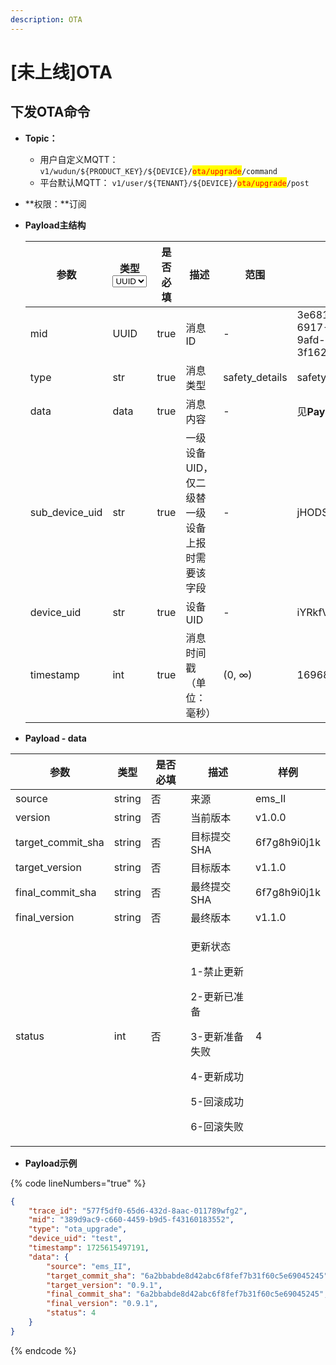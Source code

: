 ```yaml
---
description: OTA
---
```


# \[未上线]OTA

## 下发OTA命令

* **Topic：**
  * 用户自定义MQTT： `v1/wudun/${PRODUCT_KEY}/${DEVICE}/`<mark style="color:red;">`ota/upgrade`</mark>`/command`
  * 平台默认MQTT： `v1/user/${TENANT}/${DEVICE}/`<mark style="color:red;">`ota/upgrade`</mark>`/post`
* **权限：**订阅
*   **Payload主结构**

    <table><thead><tr><th width="173">参数</th><th width="81">类型<select><option value="36cc16022bbb4c7b93fe3a347e4eee85" label="UUID" color="blue"></option><option value="826385f71ccd46638f3a63c8d6abef21" label="str" color="blue"></option><option value="bb5bb2c3a10846bf881acb0506b5951f" label="int" color="blue"></option><option value="f53674f5f7b044bab9768d2995855ea2" label="[]str" color="blue"></option><option value="005ee50172ec4f44a83308b0bfb12d48" label="data" color="blue"></option></select></th><th width="100" data-type="checkbox">是否必填</th><th>描述</th><th>范围</th><th>样例</th></tr></thead><tbody><tr><td>mid</td><td><span data-option="36cc16022bbb4c7b93fe3a347e4eee85">UUID</span></td><td>true</td><td>消息ID</td><td>-</td><td>3e681859-6917-4b9a-9afd-3f162cd185bd</td></tr><tr><td>type</td><td><span data-option="826385f71ccd46638f3a63c8d6abef21">str</span></td><td>true</td><td>消息类型</td><td>safety_details</td><td>safety_details</td></tr><tr><td>data</td><td><span data-option="005ee50172ec4f44a83308b0bfb12d48">data</span></td><td>true</td><td>消息内容</td><td>-</td><td>见<strong>Payload - data</strong></td></tr><tr><td>sub_device_uid</td><td><span data-option="826385f71ccd46638f3a63c8d6abef21">str</span></td><td>true</td><td>一级设备UID，仅二级替一级设备上报时需要该字段</td><td>-</td><td>jHODSda39</td></tr><tr><td>device_uid</td><td><span data-option="826385f71ccd46638f3a63c8d6abef21">str</span></td><td>true</td><td>设备UID</td><td>-</td><td>iYRkfVpi77</td></tr><tr><td>timestamp</td><td><span data-option="bb5bb2c3a10846bf881acb0506b5951f">int</span></td><td>true</td><td>消息时间戳（单位：毫秒）</td><td>(0, ∞)</td><td>1696837112000</td></tr></tbody></table>
* **Payload - data**

| 参数                  | 类型     | 是否必填 | 描述                                                                                           | 样例           |
| ------------------- | ------ | ---- | -------------------------------------------------------------------------------------------- | ------------ |
| source              | string | 否    | 来源                                                                                           | ems\_II      |
| version             | string | 否    | 当前版本                                                                                         | v1.0.0       |
| target\_commit\_sha | string | 否    | 目标提交SHA                                                                                      | 6f7g8h9i0j1k |
| target\_version     | string | 否    | 目标版本                                                                                         | v1.1.0       |
| final\_commit\_sha  | string | 否    | 最终提交SHA                                                                                      | 6f7g8h9i0j1k |
| final\_version      | string | 否    | 最终版本                                                                                         | v1.1.0       |
| status              | int    | 否    | <p>更新状态</p><p>1-禁止更新</p><p>2-更新已准备</p><p>3-更新准备失败</p><p>4-更新成功</p><p>5-回滚成功</p><p>6-回滚失败</p> | 4            |

* **Payload示例**

{% code lineNumbers="true" %}
```json
{
    "trace_id": "577f5df0-65d6-432d-8aac-011789wfg2",
    "mid": "389d9ac9-c660-4459-b9d5-f43160183552",
    "type": "ota_upgrade",
    "device_uid": "test",
    "timestamp": 1725615497191,
    "data": {
        "source": "ems_II",
        "target_commit_sha": "6a2bbabde8d42abc6f8fef7b31f60c5e69045245",
        "target_version": "0.9.1",
        "final_commit_sha": "6a2bbabde8d42abc6f8fef7b31f60c5e69045245",
        "final_version": "0.9.1",
        "status": 4
    }
}
```
{% endcode %}
